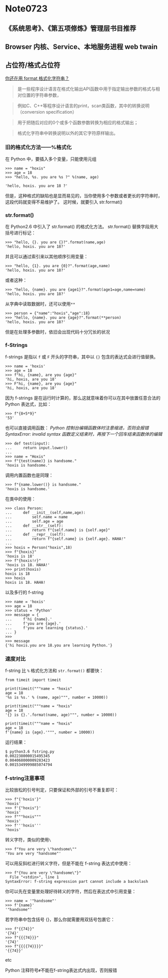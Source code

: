 # Note0723



## 《系统思考》、《第五项修炼》管理层书目推荐

## Browser 内核、Service、本地服务进程 web twain


## 占位符/格式占位符

[你还在用 format 格式化字符串？](https://zhuanlan.zhihu.com/p/39128162)

>是一些程序设计语言在格式化输出API函数中用于指定输出参数的格式与相对位置的字符串参数，

>例如C、C++等程序设计语言的print，scan类函数，其中的转换说明（conversion specification）

>用于把随后对应的0个或多个函数参数转换为相应的格式输出；

>格式化字符串中转换说明以外的其它字符原样输出。


### 旧的格式化方法——%格式化

在 Python 中，要插入多个变量，只能使用元组

	>>> name = "hoxis"
	>>> age = 18
	>>> "hello, %s. you are %s ?" %(name, age)

	'hello, hoxis. you are 18 ?'

但是，这种格式的缺陷也是显而易见的，当你使用多个参数或者更长的字符串时，这段代码就变得不易维护了。
这时候，就要引入 str.format() 


### str.format()

在 Python2.6 中引入了 str.format() 的格式化方法。
str.format() 替换字段用大括号进行标记：

	>>> "hello, {}. you are {}?".format(name,age)
	'hello, hoxis. you are 18?'

并且可以通过索引来以其他顺序引用变量：

	>>> "hello, {1}. you are {0}?".format(age,name)
	'hello, hoxis. you are 18?'

或者这种：

	>>> "hello, {name}. you are {age1}?".format(age1=age,name=name)
	'hello, hoxis. you are 18?'

从字典中读取数据时，还可以使用`**`

	>>> person = {"name":"hoxis","age":18}
	>>> "hello, {name}. you are {age}?".format(**person)
	'hello, hoxis. you are 18?'

但是在处理多参数时，依旧会出现代码十分冗长的状况


### f-Strings

f-strings 是指以 `f` 或 `F` 开头的字符串，其中以 `{}` 包含的表达式会进行值替换。

	>>> name = 'hoxis'
	>>> age = 18
	>>> f"hi, {name}, are you {age}"
	'hi, hoxis, are you 18'
	>>> F"hi, {name}, are you {age}"
	'hi, hoxis, are you 18'

因为 f-strings 是在运行时计算的，那么这就意味着你可以在其中放置任意合法的 Python 表达式，比如：

	>>> f"{8+5*9}"
	'53'

也可以直接调用函数：
*Python 控制台编辑函数体时注意缩进，否则会报错 SyntaxError: invalid syntax*
*函数定义结束时，再按下一个回车结束函数体的编辑*

	>>> def test(input):
	...     return input.lower()
	...
	>>> name = "Hoxis"
	>>> f"{test(name)} is handsome."
	'hoxis is handsome.'

调用内置函数也是同理：

	>>> f"{name.lower()} is handsome."
	'hoxis is handsome.'

在类中的使用：

	>>> class Person:
	...     def __init__(self,name,age):
	...         self.name = name
	...         self.age = age
	...     def __str__(self):
	...         return f"{self.name} is {self.age}"
	...     def __repr__(self):
	...         return f"{self.name} is {self.age}. HAHA!"
	...
	>>> hoxis = Person("hoxis",18)
	>>> f"{hoxis}"
	'hoxis is 18'
	>>> f"{hoxis!r}"
	'hoxis is 18. HAHA!'
	>>> print(hoxis)
	hoxis is 18
	>>> hoxis
	hoxis is 18. HAHA!

以及多行的 f-string

	>>> name = 'hoxis'
	>>> age = 18
	>>> status = 'Python'
	>>> message = {
	...     f'hi {name}.'
	...     f'you are {age}.'
	...     f'you are learning {status}.'
	... }
	>>>
	>>> message
	{'hi hoxis.you are 18.you are learning Python.'}


### 速度对比

f-string 比 `%` 格式化方法和 `str.format()` 都要快：

	from timeit import timeit

	print(timeit("""name = "hoxis"
	age = 18
	'%s is %s.' % (name, age)""", number = 10000))

	print(timeit("""name = "hoxis"
	age = 18
	'{} is {}.'.format(name, age)""", number = 10000))

	print(timeit("""name = "hoxis"
	age = 18
	f'{name} is {age}.'""", number = 10000))

运行结果：

	$ python3.6 fstring.py
	0.002238000015495345
	0.004068000009283423
	0.0015349999885074794


### f-string注意事项

比较放松的引号判定，只要保证和外部的引号不重复即可：

	>>> f"{'hoxis'}"
	'hoxis'
	>>> f'{"hoxis"}'
	'hoxis'
	>>> f"""hoxis"""
	'hoxis'
	>>> f'''hoxis'''
	'hoxis'

转义字符，类似的使用`\`

	>>> f"You are very \"handsome\""
	'You are very "handsome"'

可以用反斜杠进行转义字符，但是不能在 f-string 表达式中使用：

	>>> f"{You are very \"handsome\"}"
	  File "<stdin>", line 1
	SyntaxError: f-string expression part cannot include a backslash

你可以先在变量里处理好待转义的字符，然后在表达式中引用变量：

	>>> name = '"handsome"'
	>>> f'{name}'
	'"handsome"'

若字符串中包含括号 {}，那么你就需要用双括号包裹它：

	>>> f"{{74}}"
	'{74}'
	>>> f"{{{74}}}"
	'{74}'
	>>> f"{{{{74}}}}"
	'{{74}}'
etc

Python 注释符号`#`不能在f-string表达式内出现，否则报错


